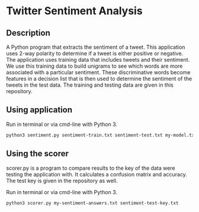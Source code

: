 # Twitter Sentiment Analysis
## Description
A Python program that extracts the sentiment of a tweet. This application uses 2-way polarity to determine if a tweet is either positive or negative. 
The application uses training data that includes tweets and their sentiment. We use this training data to build unigrams to see which words are more associated
with a particular sentiment. These discriminative words become features in a decision list that is then used to determine the sentiment of the tweets in the test data. The training and testing data are given in this repository.

## Using application
Run in terminal or via cmd-line with Python 3.

```bash
python3 sentiment.py sentiment-train.txt sentiment-test.txt my-model.txt > my-sentiment-answers.txt
```

## Using the scorer
scorer.py is a program to compare results to the key of the data were testing the application with. 
It calculates a confusion matrix and accuracy. The test key is given in the repository as well.

Run in terminal or via cmd-line with Python 3.
```bash
python3 scorer.py my-sentiment-answers.txt sentiment-test-key.txt
```

